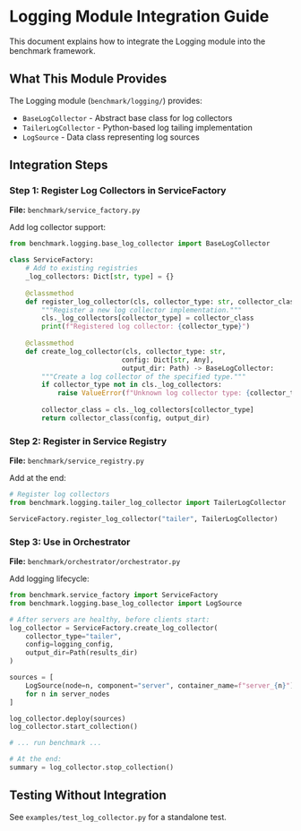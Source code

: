 # Logging Module Integration Guide

This document explains how to integrate the Logging module into the benchmark framework.

## What This Module Provides

The Logging module (`benchmark/logging/`) provides:
- `BaseLogCollector` - Abstract base class for log collectors
- `TailerLogCollector` - Python-based log tailing implementation
- `LogSource` - Data class representing log sources

## Integration Steps

### Step 1: Register Log Collectors in ServiceFactory

**File:** `benchmark/service_factory.py`

Add log collector support:
```python
from benchmark.logging.base_log_collector import BaseLogCollector

class ServiceFactory:
    # Add to existing registries
    _log_collectors: Dict[str, type] = {}
    
    @classmethod
    def register_log_collector(cls, collector_type: str, collector_class: type):
        """Register a new log collector implementation."""
        cls._log_collectors[collector_type] = collector_class
        print(f"Registered log collector: {collector_type}")
    
    @classmethod
    def create_log_collector(cls, collector_type: str, 
                            config: Dict[str, Any], 
                            output_dir: Path) -> BaseLogCollector:
        """Create a log collector of the specified type."""
        if collector_type not in cls._log_collectors:
            raise ValueError(f"Unknown log collector type: {collector_type}")
        
        collector_class = cls._log_collectors[collector_type]
        return collector_class(config, output_dir)
```

### Step 2: Register in Service Registry

**File:** `benchmark/service_registry.py`

Add at the end:
```python
# Register log collectors
from benchmark.logging.tailer_log_collector import TailerLogCollector

ServiceFactory.register_log_collector("tailer", TailerLogCollector)
```

### Step 3: Use in Orchestrator

**File:** `benchmark/orchestrator/orchestrator.py`

Add logging lifecycle:
```python
from benchmark.service_factory import ServiceFactory
from benchmark.logging.base_log_collector import LogSource

# After servers are healthy, before clients start:
log_collector = ServiceFactory.create_log_collector(
    collector_type="tailer",
    config=logging_config,
    output_dir=Path(results_dir)
)

sources = [
    LogSource(node=n, component="server", container_name=f"server_{n}")
    for n in server_nodes
]

log_collector.deploy(sources)
log_collector.start_collection()

# ... run benchmark ...

# At the end:
summary = log_collector.stop_collection()
```

## Testing Without Integration

See `examples/test_log_collector.py` for a standalone test.

